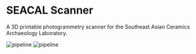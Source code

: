 # SEACAL Scanner
A 3D printable photogrammetry scanner for the Southeast Asian Ceramics Archaeology Laboratory.

![pipeline](https://github.com/keeeal/seacal-scanner/actions/workflows/cad.yaml/badge.svg)
![pipeline](https://github.com/keeeal/seacal-scanner/actions/workflows/firmware.yaml/badge.svg)
